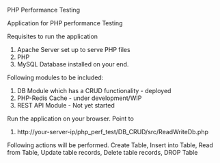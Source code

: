 PHP Performance Testing

Application for PHP performance Testing

Requisites to run the application

1.  Apache Server set up to serve PHP files
2.  PHP
3.  MySQL Database installed on your end.

Following modules to be included:
1.  DB Module which has a CRUD functionality - deployed
2.  PHP-Redis Cache - under development/WIP
3.  REST API Module - Not yet started

Run the application on your browser.
Point to 
1.  http://your-server-ip/php_perf_test/DB_CRUD/src/ReadWriteDb.php

Following actions will be performed.
Create Table, 
Insert into Table,
Read from Table,
Update table records,
Delete table records,
DROP Table